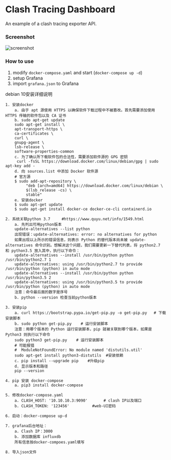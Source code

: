 # Clash Tracing Dashboard

An example of a clash tracing exporter API.

### Screenshot

![screenshot](./screenshot/screenshot.jpg)

### How to use

1. modify `docker-compose.yaml` and start (`docker-compose up -d`)
2. setup Grafana
3. import `grafana.json` to Grafana


debian 10安装详细说明

	1. 安装docker
		a. 由于 apt 源使用 HTTPS 以确保软件下载过程中不被篡改。首先需要添加使用 HTTPS 传输的软件包以及 CA 证书
		b. sudo apt-get update
		sudo apt-get install \
		apt-transport-https \
		ca-certificates \
		curl \
		gnupg-agent \
		lsb-release \
		software-properties-common
		c. 为了确认所下载软件包的合法性，需要添加软件源的 GPG 密钥
		 curl -fsSL https://download.docker.com/linux/debian/gpg | sudo apt-key add -
		d. 向 sources.list 中添加 Docker 软件源
		# 官方源
		$ sudo add-apt-repository \
		     "deb [arch=amd64] https://download.docker.com/linux/debian \
		     $(lsb_release -cs) \
		     stable"
		e. 安装docker
		$ sudo apt-get update
		$ sudo apt-get install docker-ce docker-ce-cli containerd.io
		
	2. 系统关联python 3.7     #https://www.quyu.net/info/1549.html
		a. 先列出可用python版本
		update-alternatives --list python
		出现错误：update-alternatives: error: no alternatives for python
		如果出现以上所示的错误信息，则表示 Python 的替代版本尚未被 update-alternatives 命令识别。想解决这个问题，我们需要更新一下替代列表，将 python2.7 和 python3.5 放入其中，执行以下命令：
		update-alternatives --install /usr/bin/python python /usr/bin/python2.7 1
		update-alternatives: using /usr/bin/python2.7 to provide /usr/bin/python (python) in auto mode
		update-alternatives --install /usr/bin/python python /usr/bin/python3.5 2
		update-alternatives: using /usr/bin/python3.5 to provide /usr/bin/python (python) in auto mode
		注意：命令最后面的数字是序号
		b. python --version 检查当前python版本
		
	3. 安装pip
		a. curl https://bootstrap.pypa.io/get-pip.py -o get-pip.py   # 下载安装脚本
		b. sudo python get-pip.py    # 运行安装脚本
		注意：用哪个版本的 Python 运行安装脚本，pip 就被关联到哪个版本，如果是 Python3 则执行以下命令
		sudo python3 get-pip.py    # 运行安装脚本
		# 可能报错
		#  ModuleNotFoundError: No module named 'distutils.util'
		sudo apt-get install python3-distutils  #安装依赖
		c. pip install --upgrade pip    #升级pip
		d. 显示版本和路径
		pip --version
		
	4. pip 安装 docker-compose
		a. pip3 install docker-compose
		
	5. 修改docker-compose.yaml
		a. CLASH_HOST: '10.10.10.3:9090'       # clash IP以及端口
		b. CLASH_TOKEN: '123456'          #web-UI密码
		
	6. 启动：docker-compose up-d
	
	7. grafana后台地址：
		a. Clash IP：3000
		b. 添加数据库 influxdb
		所有信息按docker-compoes.yaml填写
		
	8. 导入json文件

